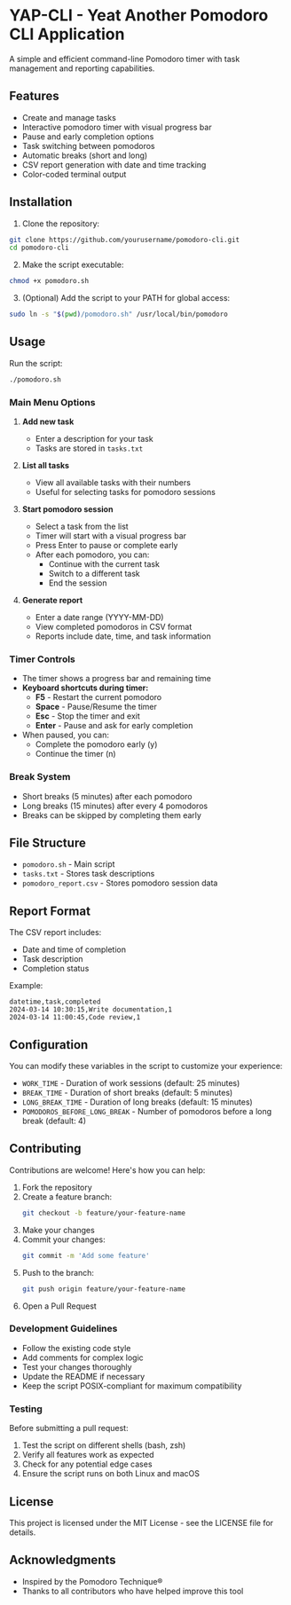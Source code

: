# YAP-CLI - Yeat Another Pomodoro CLI Application

A simple and efficient command-line Pomodoro timer with task management and reporting capabilities.

## Features

- Create and manage tasks
- Interactive pomodoro timer with visual progress bar
- Pause and early completion options
- Task switching between pomodoros
- Automatic breaks (short and long)
- CSV report generation with date and time tracking
- Color-coded terminal output

## Installation

1. Clone the repository:
```bash
git clone https://github.com/yourusername/pomodoro-cli.git
cd pomodoro-cli
```

2. Make the script executable:
```bash
chmod +x pomodoro.sh
```

3. (Optional) Add the script to your PATH for global access:
```bash
sudo ln -s "$(pwd)/pomodoro.sh" /usr/local/bin/pomodoro
```

## Usage

Run the script:
```bash
./pomodoro.sh
```

### Main Menu Options

1. **Add new task**
   - Enter a description for your task
   - Tasks are stored in `tasks.txt`

2. **List all tasks**
   - View all available tasks with their numbers
   - Useful for selecting tasks for pomodoro sessions

3. **Start pomodoro session**
   - Select a task from the list
   - Timer will start with a visual progress bar
   - Press Enter to pause or complete early
   - After each pomodoro, you can:
     - Continue with the current task
     - Switch to a different task
     - End the session

4. **Generate report**
   - Enter a date range (YYYY-MM-DD)
   - View completed pomodoros in CSV format
   - Reports include date, time, and task information

### Timer Controls

- The timer shows a progress bar and remaining time
- **Keyboard shortcuts during timer:**
  - **F5** - Restart the current pomodoro
  - **Space** - Pause/Resume the timer
  - **Esc** - Stop the timer and exit
  - **Enter** - Pause and ask for early completion
- When paused, you can:
  - Complete the pomodoro early (y)
  - Continue the timer (n)

### Break System

- Short breaks (5 minutes) after each pomodoro
- Long breaks (15 minutes) after every 4 pomodoros
- Breaks can be skipped by completing them early

## File Structure

- `pomodoro.sh` - Main script
- `tasks.txt` - Stores task descriptions
- `pomodoro_report.csv` - Stores pomodoro session data

## Report Format

The CSV report includes:
- Date and time of completion
- Task description
- Completion status

Example:
```csv
datetime,task,completed
2024-03-14 10:30:15,Write documentation,1
2024-03-14 11:00:45,Code review,1
```

## Configuration

You can modify these variables in the script to customize your experience:
- `WORK_TIME` - Duration of work sessions (default: 25 minutes)
- `BREAK_TIME` - Duration of short breaks (default: 5 minutes)
- `LONG_BREAK_TIME` - Duration of long breaks (default: 15 minutes)
- `POMODOROS_BEFORE_LONG_BREAK` - Number of pomodoros before a long break (default: 4)

## Contributing

Contributions are welcome! Here's how you can help:

1. Fork the repository
2. Create a feature branch:
   ```bash
   git checkout -b feature/your-feature-name
   ```
3. Make your changes
4. Commit your changes:
   ```bash
   git commit -m 'Add some feature'
   ```
5. Push to the branch:
   ```bash
   git push origin feature/your-feature-name
   ```
6. Open a Pull Request

### Development Guidelines

- Follow the existing code style
- Add comments for complex logic
- Test your changes thoroughly
- Update the README if necessary
- Keep the script POSIX-compliant for maximum compatibility

### Testing

Before submitting a pull request:
1. Test the script on different shells (bash, zsh)
2. Verify all features work as expected
3. Check for any potential edge cases
4. Ensure the script runs on both Linux and macOS

## License

This project is licensed under the MIT License - see the LICENSE file for details.

## Acknowledgments

- Inspired by the Pomodoro Technique®
- Thanks to all contributors who have helped improve this tool 